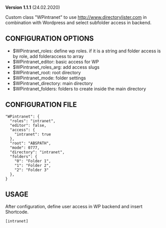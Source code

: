 **Version 1.1.1** (24.02.2020)

Custom class "WPintranet" to use http://www.directorylister.com in combination with Wordpress and select subfolder access in backend.

## CONFIGURATION OPTIONS
* $WPintranet_roles: define wp roles. if it is a string and folder access is by role, add folderaccess to array
* $WPintranet_editor: basic access for WP
* $WPintranet_roles_arg: add access slugs
* $WPintranet_root: root directory
* $WPintranet_mode: folder settings
* $WPintranet_directory: main directory
* $WPintranet_folders: folders to create inside the main directory

## CONFIGURATION FILE
```
"WPintranet": {
  "roles": "intranet",
  "editor": false,
  "access": {
    "intranet": true
  },
  "root": "ABSPATH",
  "mode": 0777,
  "directory": "intranet",
  "folders": {
    "0": "Folder 1",
    "1": "Folder 2",
    "2": "Folder 3"
  },
}
```

## USAGE
After configuration, define user access in WP backend and insert Shortcode.
```
[intranet]
```
